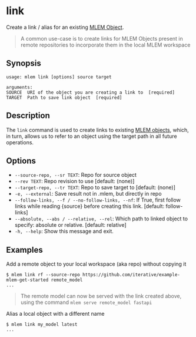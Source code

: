 # link

Create a link / alias for an existing
[MLEM Object](/doc/user-guide/basic-concepts#mlem-objects).

> A common use-case is to create links for MLEM Objects present in remote
> repositories to incorporate them in the local MLEM workspace

## Synopsis

```usage
usage: mlem link [options] source target

arguments:
SOURCE  URI of the object you are creating a link to  [required]
TARGET  Path to save link object  [required]
```

## Description

The `link` command is used to create links to existing
[MLEM objects](/doc/user-guide/basic-concepts#mlem-objects), which, in turn,
allows us to refer to an object using the target path in all future operations.

## Options

- `--source-repo, --sr TEXT`: Repo for source object
- `--rev TEXT`: Repo revision to use [default: (none)]
- `--target-repo, --tr TEXT`: Repo to save target to [default: (none)]
- `-e, --external`: Save result not in .mlem, but directly in repo
- `--follow-links, --f / --no-follow-links, --nf`: If True, first follow links
  while reading {source} before creating this link. [default: follow-links]
- `--absolute, --abs / --relative, --rel`: Which path to linked object to
  specify: absolute or relative. [default: relative]
- `-h, --help`: Show this message and exit.

## Examples

Add a remote object to your local workspace (aka repo) without copying it

```cli
$ mlem link rf --source-repo https://github.com/iterative/example-mlem-get-started remote_model
...
```

> The remote model can now be served with the link created above, using the
> command `mlem serve remote_model fastapi`

Alias a local object with a different name

```cli
$ mlem link my_model latest
...
```
